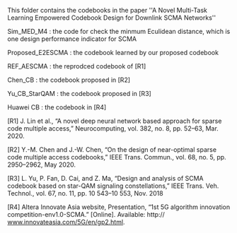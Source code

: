 This folder contains the codebooks in the paper ''A Novel Multi-Task Learning Empowered Codebook Design for Downlink SCMA Networks''

Sim_MED_M4  : the code for check the minmum Eculidean distance, which is one design performance indicator for SCMA

Proposed_E2ESCMA : the codebook learned by our proposed codebook

REF_AESCMA  : the reprodced codebook of  [R1]

Chen_CB     : the codebook proposed in [R2]

Yu_CB_StarQAM : the codebook proposed in [R3]

Huawei CB : the codebook in [R4]

[R1] J. Lin et al., “A novel deep neural network based approach for sparse code multiple access,” 
Neurocomputing, vol. 382, no. 8, pp. 52–63, Mar. 2020.  

 [R2]  Y.-M. Chen and J.-W. Chen, “On the design of near-optimal sparse code
multiple access codebooks,” IEEE Trans. Commun., vol. 68, no. 5, pp. 2950–2962, May 2020.

[R3] L. Yu, P. Fan, D. Cai, and Z. Ma, “Design and analysis of SCMA
codebook based on star-QAM signaling constellations,” IEEE Trans.
Veh. Technol., vol. 67, no. 11, pp. 10 543–10 553, Nov. 2018

[R4] Altera Innovate Asia website, Presentation, “1st 5G algorithm
innovation competition-env1.0-SCMA.” [Online]. Available: http://
www.innovateasia.com/5G/en/gp2.html.
